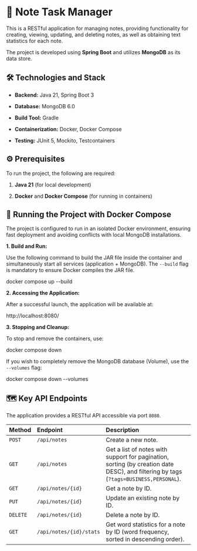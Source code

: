 # 📝 Note Task Manager

This is a RESTful application for managing notes, providing functionality for creating, viewing, updating, and deleting notes, as well as obtaining text statistics for each note.

The project is developed using **Spring Boot** and utilizes **MongoDB** as its data store.

## 🛠️ Technologies and Stack

* **Backend:** Java 21, Spring Boot 3

* **Database:** MongoDB 6.0

* **Build Tool:** Gradle

* **Containerization:** Docker, Docker Compose

* **Testing:** JUnit 5, Mockito, Testcontainers

## ⚙️ Prerequisites

To run the project, the following are required:

1. **Java 21** (for local development)

2. **Docker** and **Docker Compose** (for running in containers)

## 🚀 Running the Project with Docker Compose

The project is configured to run in an isolated Docker environment, ensuring fast deployment and avoiding conflicts with local MongoDB installations.

**1. Build and Run:**

Use the following command to build the JAR file inside the container and simultaneously start all services (application + MongoDB). The `--build` flag is mandatory to ensure Docker compiles the JAR file.

docker compose up --build


**2. Accessing the Application:**

After a successful launch, the application will be available at:

http://localhost:8080/


**3. Stopping and Cleanup:**

To stop and remove the containers, use:

docker compose down


If you wish to completely remove the MongoDB database (Volume), use the `--volumes` flag:

docker compose down --volumes


## 🗺️ Key API Endpoints

The application provides a RESTful API accessible via port `8080`.

| Method    | Endpoint                      | Description                                                                                         |
| :-------- | :---------------------------- | :-------------------------------------------------------------------------------------------------- |
| `POST`    | `/api/notes`                  | Create a new note.                                                                                  |
| `GET`     | `/api/notes`                  | Get a list of notes with support for pagination, sorting (by creation date DESC), and filtering by tags (`?tags=BUSINESS,PERSONAL`). |
| `GET`     | `/api/notes/{id}`             | Get a note by ID.                                                                                   |
| `PUT`     | `/api/notes/{id}`             | Update an existing note by ID.                                                                      |
| `DELETE`  | `/api/notes/{id}`             | Delete a note by ID.                                                                                |
| `GET`     | `/api/notes/{id}/stats`       | Get word statistics for a note by ID (word frequency, sorted in descending order).                  |
